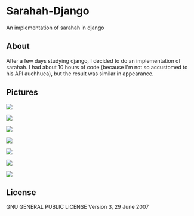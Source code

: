 # Sarahah-Django
An implementation of sarahah in django

## About
After a few days studying django, I decided to do an implementation of sarahah. I had about 10 hours of code (because I'm not so accustomed to his API auehhuea), but the result was similar in appearance.

## Pictures
![](https://github.com/zerossB/Sarahah-Django/blob/master/pictures/index.png?raw=true)

![](https://github.com/zerossB/Sarahah-Django/blob/master/pictures/profile.png?raw=true)

![](https://github.com/zerossB/Sarahah-Django/blob/master/pictures/send_message.png?raw=true)

![](https://github.com/zerossB/Sarahah-Django/blob/master/pictures/register.png?raw=true)

![](https://github.com/zerossB/Sarahah-Django/blob/master/pictures/settings_profile.png?raw=true)

![](https://github.com/zerossB/Sarahah-Django/blob/master/pictures/settings_password.png?raw=true)

![](https://github.com/zerossB/Sarahah-Django/blob/master/pictures/settings_delete.png?raw=true)
## License
GNU GENERAL PUBLIC LICENSE Version 3, 29 June 2007